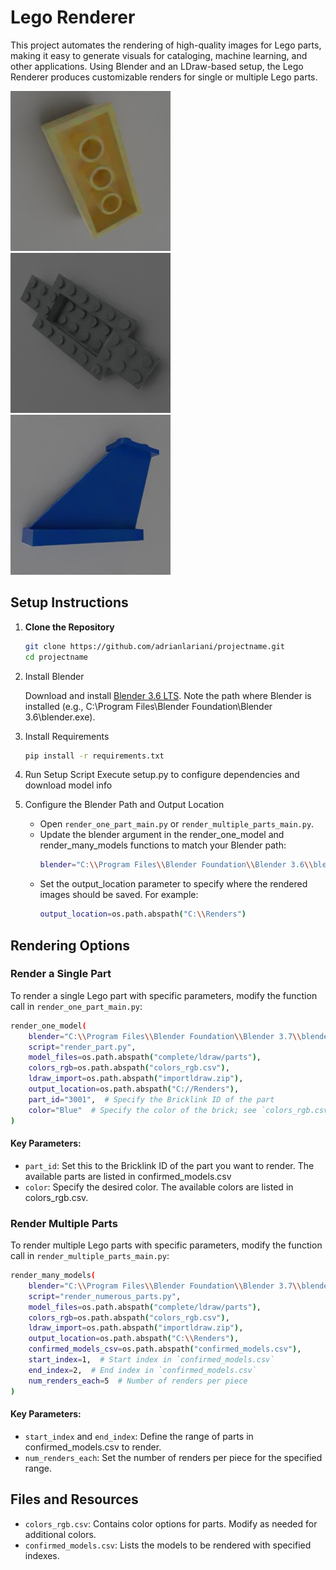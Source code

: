# Lego Renderer

This project automates the rendering of high-quality images for Lego parts, making it easy to generate visuals for cataloging, machine learning, and other applications. Using Blender and an LDraw-based setup, the Lego Renderer produces customizable renders for single or multiple Lego parts.

![Lego Part Example 1](./assets/3001.jpg)
![Lego Part Example 2](./assets/30029.jpg)
![Lego Part Example 2](./assets/2340.jpg)

## Setup Instructions

1. **Clone the Repository**
   ```bash
   git clone https://github.com/adrianlariani/projectname.git
   cd projectname

2. Install Blender

    Download and install [Blender 3.6 LTS](https://www.blender.org/download/lts/3-6/).
    Note the path where Blender is installed (e.g., C:\Program Files\Blender Foundation\Blender 3.6\blender.exe).
   
4. Install Requirements
   ```bash
   pip install -r requirements.txt
   ```

6. Run Setup Script
    Execute setup.py to configure dependencies and download model info

7. Configure the Blender Path and Output Location

   - Open ```render_one_part_main.py``` or ```render_multiple_parts_main.py```.
   - Update the blender argument in the render_one_model and render_many_models functions to match your Blender path:
     ```bash
     blender="C:\\Program Files\\Blender Foundation\\Blender 3.6\\blender.exe"
     ```
   - Set the output_location parameter to specify where the rendered images should be saved. For example:
     ```bash
     output_location=os.path.abspath("C:\\Renders")
     ```

## Rendering Options
### Render a Single Part

To render a single Lego part with specific parameters, modify the function call in ```render_one_part_main.py```:
```bash
render_one_model(
    blender="C:\\Program Files\\Blender Foundation\\Blender 3.7\\blender.exe",
    script="render_part.py",
    model_files=os.path.abspath("complete/ldraw/parts"),
    colors_rgb=os.path.abspath("colors_rgb.csv"),
    ldraw_import=os.path.abspath("importldraw.zip"),
    output_location=os.path.abspath("C://Renders"),
    part_id="3001",  # Specify the Bricklink ID of the part
    color="Blue"  # Specify the color of the brick; see `colors_rgb.csv` for available options
)
```
#### Key Parameters:
- ```part_id```: Set this to the Bricklink ID of the part you want to render. The available parts are listed in confirmed_models.csv
- ```color```: Specify the desired color. The available colors are listed in colors_rgb.csv.

### Render Multiple Parts
To render multiple Lego parts with specific parameters, modify the function call in ```render_multiple_parts_main.py```:
```bash
render_many_models(
    blender="C:\\Program Files\\Blender Foundation\\Blender 3.7\\blender.exe",
    script="render_numerous_parts.py",
    model_files=os.path.abspath("complete/ldraw/parts"),
    colors_rgb=os.path.abspath("colors_rgb.csv"),
    ldraw_import=os.path.abspath("importldraw.zip"),
    output_location=os.path.abspath("C:\\Renders"),
    confirmed_models_csv=os.path.abspath("confirmed_models.csv"),
    start_index=1,  # Start index in `confirmed_models.csv`
    end_index=2,  # End index in `confirmed_models.csv`
    num_renders_each=5  # Number of renders per piece
)
```
#### Key Parameters:
- ```start_index``` and ```end_index```: Define the range of parts in confirmed_models.csv to render.
- ```num_renders_each```: Set the number of renders per piece for the specified range.

## Files and Resources
- ```colors_rgb.csv```: Contains color options for parts. Modify as needed for additional colors.
- ```confirmed_models.csv```: Lists the models to be rendered with specified indexes.
